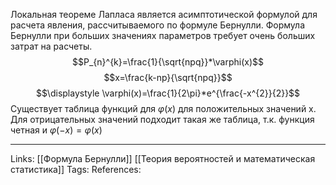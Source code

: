 Локальная теореме Лапласа является асимптотической формулой для расчета явления, рассчитываемого по формуле Бернулли. Формула Бернулли при больших значениях параметров требует очень больших затрат на расчеты. 
$$P_{n}^{k}=\frac{1}{\sqrt{npq}}*\varphi(x)$$
$$x=\frac{k-np}{\sqrt{npq}}$$
$$\displaystyle \varphi(x)=\frac{1}{2\pi}*e^{\frac{-x^{2}}{2}}$$
Существует таблица функций для $\varphi(x)$ для положительных значений x. Для отрицательных значений подходит такая же таблица, т.к. функция четная и $\varphi(-x)=\varphi(x)$
___
Links: [[Формула Бернулли]] [[Теория вероятностей и математическая статистика]]
Tags: 
References: